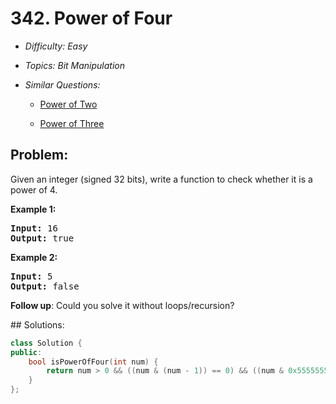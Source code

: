 # 342. Power of Four

* *Difficulty: Easy*

* *Topics: Bit Manipulation*

* *Similar Questions:*

  * [Power of Two](power-of-two.md)

  * [Power of Three](power-of-three.md)

## Problem:

<p>Given an integer (signed 32 bits), write a function to check whether it is a power of 4.</p>

<p><strong>Example 1:</strong></p>

<pre>
<strong>Input: </strong><span id="example-input-1-1">16</span>
<strong>Output: </strong><span id="example-output-1">true</span>
</pre>

<div>
<p><strong>Example 2:</strong></p>

<pre>
<strong>Input: </strong><span id="example-input-2-1">5</span>
<strong>Output: </strong><span id="example-output-2">false</span></pre>
</div>

<p><b>Follow up</b>: Could you solve it without loops/recursion?</p>
## Solutions:

```c++
class Solution {
public:
    bool isPowerOfFour(int num) {
        return num > 0 && ((num & (num - 1)) == 0) && ((num & 0x55555555) != 0);
    }
};
```

